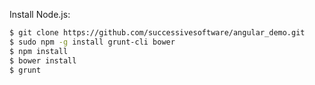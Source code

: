 
Install Node.js:

```sh
$ git clone https://github.com/successivesoftware/angular_demo.git
$ sudo npm -g install grunt-cli bower
$ npm install
$ bower install
$ grunt
```
